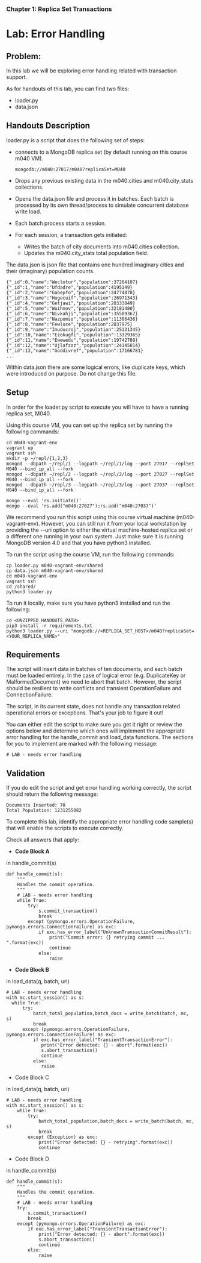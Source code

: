 ### Chapter 1: Replica Set Transactions

# Lab: Error Handling

## Problem:

In this lab we will be exploring error handling related with transaction support.

As for handouts of this lab, you can find two files:

 - loader.py
 - data.json

## Handouts Description

loader.py is a script that does the following set of steps:

 - connects to a MongoDB replica set (by default running on this course m040 VM).
 
       mongodb://m040:27017/m040?replicaSet=M040

 - Drops any previous existing data in the m040.cities and m040.city_stats collections.
 - Opens the data.json file and process it in batches. Each batch is processed by its own thread/process to simulate concurrent database write load.
 - Each batch process starts a session.
 - For each session, a transaction gets initiated:
   - Writes the batch of city documents into m040.cities collection.
   - Updates the m040.city_stats total population field.
   
The data.json is json file that contains one hundred imaginary cities and their (imaginary) population counts.

    {"_id":0,"name":"Weclotur","population":37204107}
    {"_id":1,"name":"Ufdadre","population":4195149}
    {"_id":2,"name":"Gabepfo","population":24774878}
    {"_id":3,"name":"Hugecuif","population":26971343}
    {"_id":4,"name":"Getjawi","population":20333849}
    {"_id":5,"name":"Wuihnov","population":32181480}
    {"_id":6,"name":"Nivkahji","population":35589367}
    {"_id":7,"name":"Nazpomso","population":11306436}
    {"_id":8,"name":"Fewluce","population":2837975}
    {"_id":9,"name":"Imuducroj","population":25131345}
    {"_id":10,"name":"Ezokugfi","population":13329365}
    {"_id":11,"name":"Ewewedu","population":19742788}
    {"_id":12,"name":"Ujlafzoz","population":24145814}
    {"_id":13,"name":"Goddivref","population":17166781}
    ...

Within data.json there are some logical errors, like duplicate keys, which were introduced on purpose. Do not change this file.

## Setup

In order for the loader.py script to execute you will have to have a running replica set, M040.

Using this course VM, you can set up the replica set by running the following commands:

    cd m040-vagrant-env
    vagrant up
    vagrant ssh
    mkdir -p ~/repl/{1,2,3}
    mongod --dbpath ~/repl/1 --logpath ~/repl/1/log --port 27017 --replSet M040 --bind_ip_all --fork
    mongod --dbpath ~/repl/2 --logpath ~/repl/2/log --port 27027 --replSet M040 --bind_ip_all --fork
    mongod --dbpath ~/repl/3 --logpath ~/repl/3/log --port 27037 --replSet M040 --bind_ip_all --fork
    
    mongo --eval 'rs.initiate()'
    mongo --eval 'rs.add("m040:27027");rs.add("m040:27037")'
	
We recommend you run this script using this course virtual machine (m040-vagrant-env). However, you can still run it from your local workstation by providing the --uri option to either the virtual machine-hosted replica set or a different one running in your own system. Just make sure it is running MongoDB version 4.0 and that you have python3 installed.

To run the script using the course VM, run the following commands:

    cp loader.py m040-vagrant-env/shared
    cp data.json m040-vagrant-env/shared
    cd m040-vagrant-env
    vagrant ssh
    cd /shared/
    python3 loader.py

To run it locally, make sure you have python3 installed and run the following:

    cd <UNZIPPED_HANDOUTS_PATH>
    pip3 install -r requirements.txt
    python3 loader.py --uri "mongodb://<REPLICA_SET_HOST>/m040?replicaSet=<YOUR_REPLICA_NAME>"

## Requirements

The script will insert data in batches of ten documents, and each batch must be loaded entirely. In the case of logical error (e.g. DuplicateKey or MalformedDocument) we need to abort that batch. However, the script should be resilient to write conflicts and transient OperationFailure and ConnectionFailure.

The script, in its current state, does not handle any transaction related operational errors or exceptions. That's your job to figure it out!

You can either edit the script to make sure you get it right or review the options below and determine which ones will implement the appropriate error handling for the handle_commit and load_data functions. The sections for you to implement are marked with the following message:

    # LAB - needs error handling

## Validation

If you do edit the script and get error handling working correctly, the script should return the following message:

    Documents Inserted: 70
    Total Population: 1231255082

To complete this lab, identify the appropriate error handling code sample(s) that will enable the scripts to execute correctly.

Check all answers that apply:

 - **Code Block A**

in handle_commit(s)

    def handle_commit(s):
        """
        Handles the commit operation.
        """
        # LAB - needs error handling
        while True:
            try:
                s.commit_transaction()
                break
            except (pymongo.errors.OperationFailure, pymongo.errors.ConnectionFailure) as exc:
                if exc.has_error_label("UnknownTransactionCommitResult"):
                    print("Commit error: {} retrying commit ... ".format(exc))
                    continue
                else:
                    raise
				
 - **Code Block B**

in load_data(q, batch, uri)

    # LAB - needs error handling
    with mc.start_session() as s:
      while True:
          try:
              batch_total_population,batch_docs = write_batch(batch, mc, s)
              break
          except (pymongo.errors.OperationFailure, pymongo.errors.ConnectionFailure) as exc:
              if exc.has_error_label("TransientTransactionError"):
                 print("Error detected: {} - abort".format(exc))
                 s.abort_transaction()
                 continue
              else:
                 raise
			 
 - Code Block C

in load_data(q, batch, uri)

    # LAB - needs error handling
    with mc.start_session() as s:
        while True:
            try:
                batch_total_population,batch_docs = write_batch(batch, mc, s)
                break
            except (Exception) as exc:
                print("Error detected: {} - retrying".format(exc))
                continue
			
 - Code Block D

in handle_commit(s)

    def handle_commit(s):
        """
        Handles the commit operation.
        """
        # LAB - needs error handling
        try:
            s.commit_transaction()
            break
        except (pymongo.errors.OperationFailure) as exc:
            if exc.has_error_label("TransientTransactionError"):
                print("Error detected: {} - abort".format(exc))
                s.abort_transaction()
                continue
            else:
                raise

